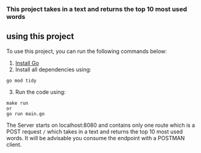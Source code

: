### This project takes in a text and returns the top 10 most used words
## using this project
To use this project, you can run the following commands below:
1. [Install Go](https://golang.org/doc/install)
2. Install all dependencies using:
```
go mod tidy
```
3. Run the code using:
```
make run
or
go run main.go
```
The Server starts on localhost:8080 and contains only one route which is a POST request
`/` which takes in a text and returns the top 10 most used words.
It will be advisable you consume the endpoint with a POSTMAN client.